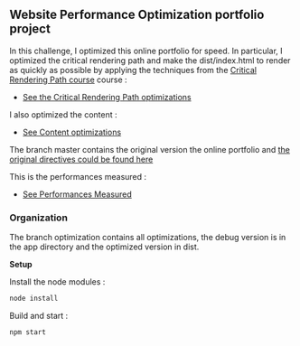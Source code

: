 ## Website Performance Optimization portfolio project

In this challenge, I optimized this online portfolio for speed. In particular, I optimized the critical rendering path and make the dist/index.html to render as quickly as possible by applying the techniques from the [Critical Rendering Path course](https://www.udacity.com/course/ud884) course :

* [See the Critical Rendering Path optimizations](https://github.com/rachkoud/frontend-nanodegree-mobile-portfolio/wiki/Critical-Rendering-Path)

I also optimized the content : 

* [See Content optimizations](https://github.com/rachkoud/frontend-nanodegree-mobile-portfolio/wiki/Content-Efficiency)

The branch master contains the original version the online portfolio and [the original directives could be found here](https://github.com/rachkoud/frontend-nanodegree-mobile-portfolio/wiki/Website-Performance-Optimization-portfolio-project)

This is the performances measured :

* [See Performances Measured](https://github.com/rachkoud/frontend-nanodegree-mobile-portfolio/wiki/Performances-measures)

### Organization 

The branch optimization contains all optimizations, the debug version is in the app directory and the optimized version in dist. 

**Setup**

Install the node modules :

```bash
node install
```

Build and start : 

```bash
npm start
```


